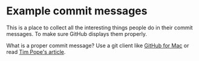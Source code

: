 # Example commit messages

This is a place to collect all the interesting things people do in their commit messages. To make sure GitHub displays them properly.

What is a proper commit message? Use a git client like [GitHub for Mac](http://mac.github.com) or read [Tim Pope's article](http://tbaggery.com/2008/04/19/a-note-about-git-commit-messages.html).